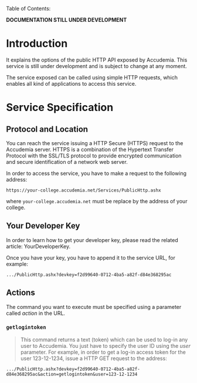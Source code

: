Table of Contents:


**DOCUMENTATION STILL UNDER DEVELOPMENT**


# Introduction #

It explains the options of the public HTTP API exposed by Accudemia. This service is still under development and is subject to change at any moment.

The service exposed can be called using simple HTTP requests, which enables all kind of applications to access this service.

# Service Specification #

## Protocol and Location ##

You can reach the service issuing a HTTP Secure (HTTPS) request to the Accudemia server.
HTTPS is a combination of the Hypertext Transfer Protocol with the SSL/TLS protocol to provide encrypted communication and secure identification of a network web server.

In order to access the service, you have to make a request to the following address:

```
https://your-college.accudemia.net/Services/PublicHttp.ashx
```

where `your-college.accudemia.net` must be replace by the address of your college.

## Your Developer Key ##

In order to learn how to get your developer key, please read the related article: YourDeveloperKey.

Once you have your key, you have to append it to the service URL, for example:

```
.../PublicHttp.ashx?devkey=f2d99640-0712-4ba5-a82f-d84e368295ac
```


## Actions ##

The command you want to execute must be specified using a parameter called _action_ in the URL.

### `getlogintoken` ###

> This command returns a text (token) which can be used to log-in any user to Accudemia. You just have to specify the user ID using the _user_ parameter.
For example, in order to get a log-in access token for the user 123-12-1234, issue a HTTP GET request to the address:


```
.../PublicHttp.ashx?devkey=f2d99640-0712-4ba5-a82f-d84e368295ac&action=getlogintoken&user=123-12-1234
```